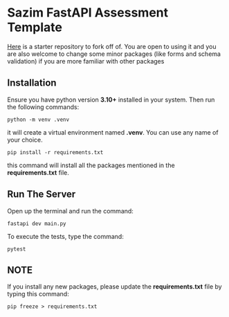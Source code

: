 # Sazim FastAPI Assessment Template

[Here](https://github.com/SazimAssessments/sazim-fastapi-assessment-starter) is a starter repository to fork off of. You are open to using it and you are also welcome to change some minor packages (like forms and schema validation) if you are more familiar with other packages

## **Installation**

Ensure you have python version **3.10+** installed in your system. Then run the following commands:

```
python -m venv .venv
```
it will create a virtual environment named **.venv**. You can use any name of your choice.

```
pip install -r requirements.txt
```
this command will install all the packages mentioned in the **requirements.txt** file.

## **Run The Server**

Open up the terminal and run the command:

```
fastapi dev main.py
```

To execute the tests, type the command:

```
pytest
```

## **NOTE**

If you install any new packages, please update the **requirements.txt** file by typing this command:

```
pip freeze > requirements.txt
```



